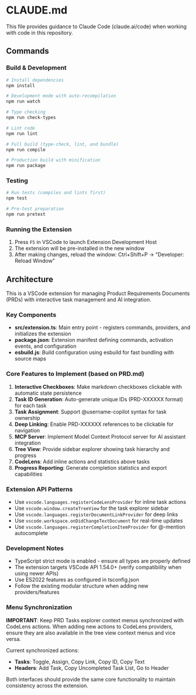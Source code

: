 # CLAUDE.md

This file provides guidance to Claude Code (claude.ai/code) when working with code in this repository.

## Commands

### Build & Development

```bash
# Install dependencies
npm install

# Development mode with auto-recompilation
npm run watch

# Type checking
npm run check-types

# Lint code
npm run lint

# Full build (type-check, lint, and bundle)
npm run compile

# Production build with minification
npm run package
```

### Testing

```bash
# Run tests (compiles and lints first)
npm test

# Pre-test preparation
npm run pretest
```

### Running the Extension

1. Press `F5` in VSCode to launch Extension Development Host
2. The extension will be pre-installed in the new window
3. After making changes, reload the window: Ctrl+Shift+P → "Developer: Reload Window"

## Architecture

This is a VSCode extension for managing Product Requirements Documents (PRDs) with interactive task management and AI integration.

### Key Components

- **src/extension.ts**: Main entry point - registers commands, providers, and initializes the extension
- **package.json**: Extension manifest defining commands, activation events, and configuration
- **esbuild.js**: Build configuration using esbuild for fast bundling with source maps

### Core Features to Implement (based on PRD.md)

1. **Interactive Checkboxes**: Make markdown checkboxes clickable with automatic state persistence
2. **Task ID Generation**: Auto-generate unique IDs (PRD-XXXXXX format) for each task
3. **Task Assignment**: Support @username-copilot syntax for task ownership
4. **Deep Linking**: Enable PRD-XXXXXX references to be clickable for navigation
5. **MCP Server**: Implement Model Context Protocol server for AI assistant integration
6. **Tree View**: Provide sidebar explorer showing task hierarchy and progress
7. **CodeLens**: Add inline actions and statistics above tasks
8. **Progress Reporting**: Generate completion statistics and export capabilities

### Extension API Patterns

- Use `vscode.languages.registerCodeLensProvider` for inline task actions
- Use `vscode.window.createTreeView` for the task explorer sidebar
- Use `vscode.languages.registerDocumentLinkProvider` for deep links
- Use `vscode.workspace.onDidChangeTextDocument` for real-time updates
- Use `vscode.languages.registerCompletionItemProvider` for @-mention autocomplete

### Development Notes

- TypeScript strict mode is enabled - ensure all types are properly defined
- The extension targets VSCode API 1.54.0+ (verify compatibility when using newer APIs)
- Use ES2022 features as configured in tsconfig.json
- Follow the existing modular structure when adding new providers/features

### Menu Synchronization

**IMPORTANT**: Keep PRD Tasks explorer context menus synchronized with CodeLens actions. When adding new actions to CodeLens providers, ensure they are also available in the tree view context menus and vice versa.

Current synchronized actions:
- **Tasks**: Toggle, Assign, Copy Link, Copy ID, Copy Text
- **Headers**: Add Task, Copy Uncompleted Task List, Go to Header

Both interfaces should provide the same core functionality to maintain consistency across the extension.
